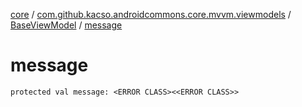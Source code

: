 [core](../../index.md) / [com.github.kacso.androidcommons.core.mvvm.viewmodels](../index.md) / [BaseViewModel](index.md) / [message](.)

# message

`protected val message: <ERROR CLASS><<ERROR CLASS>>`